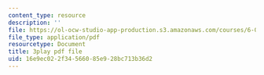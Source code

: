 ```yaml
---
content_type: resource
description: ''
file: https://ol-ocw-studio-app-production.s3.amazonaws.com/courses/6-0002-introduction-to-computational-thinking-and-data-science-fall-2016/16e9ec022f34566085e928bc713b36d2_iOZVbILaIZc.pdf
file_type: application/pdf
resourcetype: Document
title: 3play pdf file
uid: 16e9ec02-2f34-5660-85e9-28bc713b36d2
---
```

